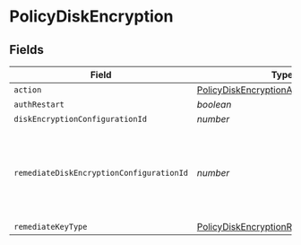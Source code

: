 # PolicyDiskEncryption


## Fields

| Field                                                                                               | Type                                                                                                | Required                                                                                            | Description                                                                                         | Example                                                                                             |
| --------------------------------------------------------------------------------------------------- | --------------------------------------------------------------------------------------------------- | --------------------------------------------------------------------------------------------------- | --------------------------------------------------------------------------------------------------- | --------------------------------------------------------------------------------------------------- |
| `action`                                                                                            | [PolicyDiskEncryptionAction](../../models/shared/policydiskencryptionaction.md)                     | :heavy_minus_sign:                                                                                  | N/A                                                                                                 |                                                                                                     |
| `authRestart`                                                                                       | *boolean*                                                                                           | :heavy_minus_sign:                                                                                  | N/A                                                                                                 |                                                                                                     |
| `diskEncryptionConfigurationId`                                                                     | *number*                                                                                            | :heavy_minus_sign:                                                                                  | N/A                                                                                                 | 1                                                                                                   |
| `remediateDiskEncryptionConfigurationId`                                                            | *number*                                                                                            | :heavy_minus_sign:                                                                                  | disk encryption ID to utilize for remediating institutional recovery key types.                     | 1                                                                                                   |
| `remediateKeyType`                                                                                  | [PolicyDiskEncryptionRemediateKeyType](../../models/shared/policydiskencryptionremediatekeytype.md) | :heavy_minus_sign:                                                                                  | N/A                                                                                                 |                                                                                                     |
